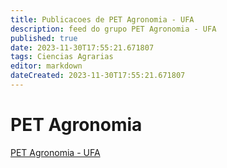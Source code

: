 ```yaml
---
title: Publicacoes de PET Agronomia - UFA
description: feed do grupo PET Agronomia - UFA
published: true
date: 2023-11-30T17:55:21.671807
tags: Ciencias Agrarias
editor: markdown
dateCreated: 2023-11-30T17:55:21.671807
---
```


# PET Agronomia
[PET Agronomia - UFA](/grupo/219PETAgronomiaUFA.md)